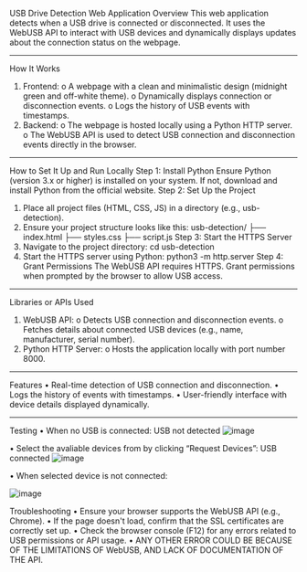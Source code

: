 USB Drive Detection Web Application
Overview
This web application detects when a USB drive is connected or disconnected. It uses the WebUSB API to interact with USB devices and dynamically displays updates about the connection status on the webpage.
________________________________________
How It Works
1.	Frontend:
o	A webpage with a clean and minimalistic design (midnight green and off-white theme).
o	Dynamically displays connection or disconnection events.
o	Logs the history of USB events with timestamps.
2.	Backend:
o	The webpage is hosted locally using a Python HTTP server.
o	The WebUSB API is used to detect USB connection and disconnection events directly in the browser.
________________________________________
How to Set It Up and Run Locally
Step 1: Install Python
Ensure Python (version 3.x or higher) is installed on your system. If not, download and install Python from the official website.
Step 2: Set Up the Project
1.	Place all project files (HTML, CSS, JS) in a directory (e.g., usb-detection).
2.	Ensure your project structure looks like this: 
usb-detection/
├── index.html
├── styles.css
├── script.js
Step 3: Start the HTTPS Server
1.	Navigate to the project directory:
cd usb-detection
2.	Start the HTTPS server using Python:
python3 -m http.server 
Step 4: Grant Permissions
The WebUSB API requires HTTPS. Grant permissions when prompted by the browser to allow USB access.
________________________________________
Libraries or APIs Used
1.	WebUSB API:
o	Detects USB connection and disconnection events.
o	Fetches details about connected USB devices (e.g., name, manufacturer, serial number).
2.	Python HTTP Server:
o	Hosts the application locally with port number 8000.
________________________________________
Features
•	Real-time detection of USB connection and disconnection.
•	Logs the history of events with timestamps.
•	User-friendly interface with device details displayed dynamically.
________________________________________
Testing 
•	When no USB is connected: USB not detected 
![image](https://github.com/user-attachments/assets/c50c293b-4bc2-4d1c-95fe-96c5353c28c7)


•	Select the avaliable devices from by clicking “Request Devices”: USB connected
 ![image](https://github.com/user-attachments/assets/e0f7f3f1-ce2c-46ac-81fe-883e1c2bc770)


•	When selected device is not connected:
 
 ![image](https://github.com/user-attachments/assets/a913ece0-4f7c-481a-84d8-827ee0ce20b5)


Troubleshooting
•	Ensure your browser supports the WebUSB API (e.g., Chrome).
•	If the page doesn't load, confirm that the SSL certificates are correctly set up.
•	Check the browser console (F12) for any errors related to USB permissions or API usage.
•	ANY OTHER ERROR COULD BE BECAUSE OF THE LIMITATIONS OF WebUSB, AND LACK OF DOCUMENTATION OF THE API.

